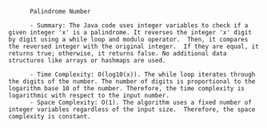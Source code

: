 
          Palindrome Number

          - Summary: The Java code uses integer variables to check if a given integer 'x' is a palindrome. It reverses the integer 'x' digit by digit using a while loop and modulo operator.  Then, it compares the reversed integer with the original integer.  If they are equal, it returns true; otherwise, it returns false. No additional data structures like arrays or hashmaps are used.

          - Time Complexity: O(log10(x)). The while loop iterates through the digits of the number. The number of digits is proportional to the logarithm base 10 of the number. Therefore, the time complexity is logarithmic with respect to the input number.
          - Space Complexity: O(1). The algorithm uses a fixed number of integer variables regardless of the input size.  Therefore, the space complexity is constant.
          